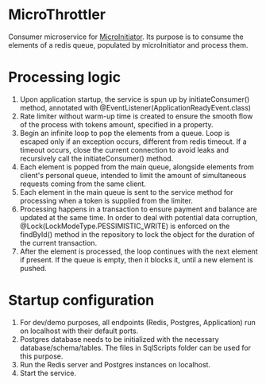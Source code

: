 # MicroThrottler
Consumer microservice for [MicroInitiator](https://github.com/Angeltear/microInitiator). Its purpose is to consume the elements of a redis queue, populated by microInitiator and process them.

# Processing logic

1. Upon application startup, the service is spun up by initiateConsumer() method, annotated with @EventListener(ApplicationReadyEvent.class)
2. Rate limiter without warm-up time is created to ensure the smooth flow of the process with tokens amount, specified in a property.
3. Begin an infinite loop to pop the elements from a queue. Loop is escaped only if an exception occurs, different from redis timeout. If a timeout occurs, close the current connection to avoid leaks and recursively call the initiateConsumer() method.
4. Each element is popped from the main queue, alongside elements from client's personal queue, intended to limit the amount of simultaneous requests coming from the same client.
5. Each element in the main queue is sent to the service method for processing when a token is supplied from the limiter.
6. Processing happens in a transaction to ensure payment and balance are updated at the same time. In order to deal with potential data corruption, @Lock(LockModeType.PESSIMISTIC_WRITE) is enforced on the findById() method in the repository to lock the object for the duration of the current transaction.
7. After the element is processed, the loop continues with the next element if present. If the queue is empty, then it blocks it, until a new element is pushed.

# Startup configuration

1. For dev/demo purposes, all endpoints (Redis, Postgres, Application) run on localhost with their default ports.
2. Postgres database needs to be initialized with the necessary database/schema/tables. The files in SqlScripts folder can be used for this purpose.
3. Run the Redis server and Postgres instances on localhost.
4. Start the service.
